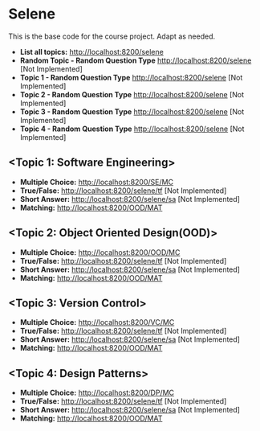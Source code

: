 # Selene
This is the base code for the course project. Adapt as needed.

 * **List all topics:** [http://localhost:8200/selene](http://localhost:8200/selene)
 * **Random Topic - Random Question Type** [http://localhost:8200/selene](http://localhost:8200/selene/random) [Not Implemented]
 * **Topic 1 - Random Question Type** [http://localhost:8200/selene](http://localhost:8200/selene/t1/random) [Not Implemented]
 * **Topic 2 - Random Question Type** [http://localhost:8200/selene](http://localhost:8200/selene/t2/random) [Not Implemented]
 * **Topic 3 - Random Question Type** [http://localhost:8200/selene](http://localhost:8200/selene/t3/random) [Not Implemented]
 * **Topic 4 - Random Question Type** [http://localhost:8200/selene](http://localhost:8200/selene/t4/random) [Not Implemented]


## <Topic 1: Software Engineering>
 * **Multiple Choice:** [http://localhost:8200/SE/MC](http://localhost:8200/SE/MC)
 * **True/False:** [http://localhost:8200/selene/tf](http://localhost:8200/selene/tf) [Not Implemented]    
 * **Short Answer:** [http://localhost:8200/selene/sa](http://localhost:8200/selene/sa) [Not Implemented]  
 * **Matching:** [http://localhost:8200/OOD/MAT](http://localhost:8200/OOD/MAT)

## <Topic 2: Object Oriented Design(OOD)>
 * **Multiple Choice:** [http://localhost:8200/OOD/MC](http://localhost:8200/OOD/MC)
 * **True/False:** [http://localhost:8200/selene/tf](http://localhost:8200/selene/tf) [Not Implemented]    
 * **Short Answer:** [http://localhost:8200/selene/sa](http://localhost:8200/selene/sa) [Not Implemented]  
 * **Matching:** [http://localhost:8200/OOD/MAT](http://localhost:8200/OOD/MAT)
 
## <Topic 3: Version Control>
 * **Multiple Choice:** [http://localhost:8200/VC/MC](http://localhost:8200/VC/MC)
 * **True/False:** [http://localhost:8200/selene/tf](http://localhost:8200/selene/tf) [Not Implemented]    
 * **Short Answer:** [http://localhost:8200/selene/sa](http://localhost:8200/selene/sa) [Not Implemented]  
 * **Matching:** [http://localhost:8200/OOD/MAT](http://localhost:8200/OOD/MAT)
 
## <Topic 4: Design Patterns>
 * **Multiple Choice:** [http://localhost:8200/DP/MC](http://localhost:8200/DP/MC)
 * **True/False:** [http://localhost:8200/selene/tf](http://localhost:8200/selene/tf) [Not Implemented]    
 * **Short Answer:** [http://localhost:8200/selene/sa](http://localhost:8200/selene/sa) [Not Implemented]  
 * **Matching:** [http://localhost:8200/OOD/MAT](http://localhost:8200/OOD/MAT)
 
